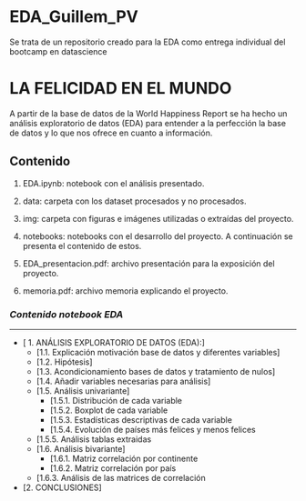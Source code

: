 # EDA_Guillem_PV
 Se trata de un repositorio creado para la EDA como entrega individual del bootcamp en datascience
# LA FELICIDAD EN EL MUNDO

A partir de la base de datos de la World Happiness Report se ha hecho un análisis exploratorio de datos (EDA) para entender a la perfección la base de datos y lo que nos ofrece en cuanto a información. 


## Contenido
1. EDA.ipynb: notebook con el análisis presentado.

2. data: carpeta con los dataset procesados y no procesados.

3. img: carpeta con figuras e imágenes utilizadas o extraídas del proyecto.

4. notebooks: notebooks con el desarrollo del proyecto. A continuación se presenta el contenido de estos.

5. EDA_presentacion.pdf: archivo presentación para la exposición del proyecto.

6. memoria.pdf: archivo memoria explicando el proyecto.

### *Contenido notebook EDA* 

---
- [ 1. ANÁLISIS EXPLORATORIO DE DATOS (EDA):]
    - [1.1. Explicación motivación base de datos y diferentes variables]
    - [1.2. Hipótesis]
    - [1.3. Acondicionamiento bases de datos y tratamiento de nulos]
    - [1.4. Añadir variables necesarias para análisis]
    - [1.5. Análisis univariante]
        - [1.5.1. Distribución de cada variable
        - [1.5.2. Boxplot de cada variable
        - [1.5.3. Estadísticas descriptivas de cada variable
        - [1.5.4. Evolución de países más felices y menos felices
	- [1.5.5. Análisis tablas extraidas
    - [1.6. Análisis bivariante]
        - [1.6.1. Matriz correlación por continente
        - [1.6.2. Matriz correlación por país
	- [1.6.3. Análisis de las matrices de correlación
- [2. CONCLUSIONES]
